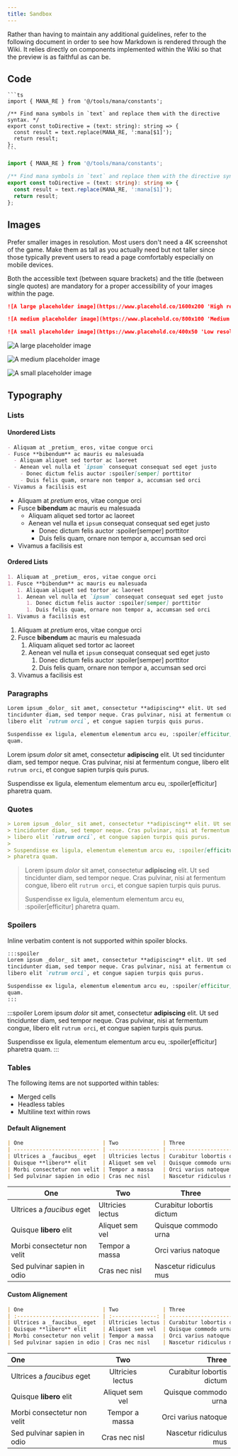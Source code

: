 ```yaml
---
title: Sandbox
---
```


Rather than having to maintain any additional guidelines, refer to the following
document in order to see how Markdown is rendered through the Wiki. It relies
directly on components implemented within the Wiki so that the preview is as
faithful as can be.

## Code

````text
```ts
import { MANA_RE } from '@/tools/mana/constants';

/** Find mana symbols in `text` and replace them with the directive syntax. */
export const toDirective = (text: string): string => {
  const result = text.replace(MANA_RE, ':mana[$1]');
  return result;
};
```
````

```ts
import { MANA_RE } from '@/tools/mana/constants';

/** Find mana symbols in `text` and replace them with the directive syntax. */
export const toDirective = (text: string): string => {
  const result = text.replace(MANA_RE, ':mana[$1]');
  return result;
};
```

## Images

Prefer smaller images in resolution. Most users don't need a 4K screenshot of
the game. Make them as tall as you actually need but not taller since those
typically prevent users to read a page comfortably especially on mobile devices.

Both the accessible text (between square brackets) and the title (between single
quotes) are mandatory for a proper accessibility of your images within the page.

```md
![A large placeholder image](https://www.placehold.co/1600x200 'High resolution')

![A medium placeholder image](https://www.placehold.co/800x100 'Medium resolution')

![A small placeholder image](https://www.placehold.co/400x50 'Low resolution')
```

![A large placeholder image](https://www.placehold.co/1600x200 'High resolution')

![A medium placeholder image](https://www.placehold.co/800x100 'Medium resolution')

![A small placeholder image](https://www.placehold.co/400x50 'Low resolution')

## Typography

### Lists

#### Unordered Lists

```md
- Aliquam at _pretium_ eros, vitae congue orci
- Fusce **bibendum** ac mauris eu malesuada
  - Aliquam aliquet sed tortor ac laoreet
  - Aenean vel nulla et `ipsum` consequat consequat sed eget justo
    - Donec dictum felis auctor :spoiler[semper] porttitor
    - Duis felis quam, ornare non tempor a, accumsan sed orci
- Vivamus a facilisis est
```

- Aliquam at _pretium_ eros, vitae congue orci
- Fusce **bibendum** ac mauris eu malesuada
  - Aliquam aliquet sed tortor ac laoreet
  - Aenean vel nulla et `ipsum` consequat consequat sed eget justo
    - Donec dictum felis auctor :spoiler[semper] porttitor
    - Duis felis quam, ornare non tempor a, accumsan sed orci
- Vivamus a facilisis est

#### Ordered Lists

```md
1. Aliquam at _pretium_ eros, vitae congue orci
1. Fusce **bibendum** ac mauris eu malesuada
   1. Aliquam aliquet sed tortor ac laoreet
   1. Aenean vel nulla et `ipsum` consequat consequat sed eget justo
      1. Donec dictum felis auctor :spoiler[semper] porttitor
      1. Duis felis quam, ornare non tempor a, accumsan sed orci
1. Vivamus a facilisis est
```

1. Aliquam at _pretium_ eros, vitae congue orci
1. Fusce **bibendum** ac mauris eu malesuada
   1. Aliquam aliquet sed tortor ac laoreet
   1. Aenean vel nulla et `ipsum` consequat consequat sed eget justo
      1. Donec dictum felis auctor :spoiler[semper] porttitor
      1. Duis felis quam, ornare non tempor a, accumsan sed orci
1. Vivamus a facilisis est

### Paragraphs

```md
Lorem ipsum _dolor_ sit amet, consectetur **adipiscing** elit. Ut sed
tincidunter diam, sed tempor neque. Cras pulvinar, nisi at fermentum congue,
libero elit `rutrum orci`, et congue sapien turpis quis purus.

Suspendisse ex ligula, elementum elementum arcu eu, :spoiler[efficitur] pharetra
quam.
```

Lorem ipsum _dolor_ sit amet, consectetur **adipiscing** elit. Ut sed
tincidunter diam, sed tempor neque. Cras pulvinar, nisi at fermentum congue,
libero elit `rutrum orci`, et congue sapien turpis quis purus.

Suspendisse ex ligula, elementum elementum arcu eu, :spoiler[efficitur] pharetra
quam.

### Quotes

```md
> Lorem ipsum _dolor_ sit amet, consectetur **adipiscing** elit. Ut sed
> tincidunter diam, sed tempor neque. Cras pulvinar, nisi at fermentum congue,
> libero elit `rutrum orci`, et congue sapien turpis quis purus.
>
> Suspendisse ex ligula, elementum elementum arcu eu, :spoiler[efficitur]
> pharetra quam.
```

> Lorem ipsum _dolor_ sit amet, consectetur **adipiscing** elit. Ut sed
> tincidunter diam, sed tempor neque. Cras pulvinar, nisi at fermentum congue,
> libero elit `rutrum orci`, et congue sapien turpis quis purus.
>
> Suspendisse ex ligula, elementum elementum arcu eu, :spoiler[efficitur]
> pharetra quam.

### Spoilers

Inline verbatim content is not supported within spoiler blocks.

```md
:::spoiler
Lorem ipsum _dolor_ sit amet, consectetur **adipiscing** elit. Ut sed
tincidunter diam, sed tempor neque. Cras pulvinar, nisi at fermentum congue,
libero elit `rutrum orci`, et congue sapien turpis quis purus.

Suspendisse ex ligula, elementum elementum arcu eu, :spoiler[efficitur] pharetra
quam.
:::
```

:::spoiler
Lorem ipsum _dolor_ sit amet, consectetur **adipiscing** elit. Ut sed
tincidunter diam, sed tempor neque. Cras pulvinar, nisi at fermentum congue,
libero elit `rutrum orci`, et congue sapien turpis quis purus.

Suspendisse ex ligula, elementum elementum arcu eu, :spoiler[efficitur] pharetra
quam.
:::

### Tables

The following items are not supported within tables:

- Merged cells
- Headless tables
- Multiline text within rows

#### Default Alignement

```md
| One                         | Two              | Three                     |
| --------------------------- | ---------------- | ------------------------- |
| Ultrices a _faucibus_ eget  | Ultricies lectus | Curabitur lobortis dictum |
| Quisque **libero** elit     | Aliquet sem vel  | Quisque commodo urna      |
| Morbi consectetur non velit | Tempor a massa   | Orci varius natoque       |
| Sed pulvinar sapien in odio | Cras nec nisl    | Nascetur ridiculus mus    |
```

| One                         | Two              | Three                     |
| --------------------------- | ---------------- | ------------------------- |
| Ultrices a _faucibus_ eget  | Ultricies lectus | Curabitur lobortis dictum |
| Quisque **libero** elit     | Aliquet sem vel  | Quisque commodo urna      |
| Morbi consectetur non velit | Tempor a massa   | Orci varius natoque       |
| Sed pulvinar sapien in odio | Cras nec nisl    | Nascetur ridiculus mus    |

#### Custom Alignement

<!-- prettier-ignore-start -->

```md
| One                         | Two              | Three                     |
| :-------------------------- | :--------------: | ------------------------: |
| Ultrices a _faucibus_ eget  | Ultricies lectus | Curabitur lobortis dictum |
| Quisque **libero** elit     | Aliquet sem vel  | Quisque commodo urna      |
| Morbi consectetur non velit | Tempor a massa   | Orci varius natoque       |
| Sed pulvinar sapien in odio | Cras nec nisl    | Nascetur ridiculus mus    |
```

<!-- prettier-ignore-end -->

| One                         |       Two        |                     Three |
| :-------------------------- | :--------------: | ------------------------: |
| Ultrices a _faucibus_ eget  | Ultricies lectus | Curabitur lobortis dictum |
| Quisque **libero** elit     | Aliquet sem vel  |      Quisque commodo urna |
| Morbi consectetur non velit |  Tempor a massa  |       Orci varius natoque |
| Sed pulvinar sapien in odio |  Cras nec nisl   |    Nascetur ridiculus mus |
